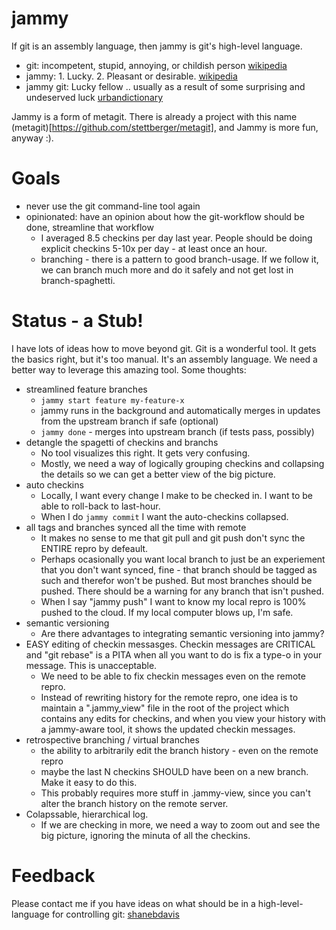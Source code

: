 # jammy
If git is an assembly language, then jammy is git's high-level language.

* git: incompetent, stupid, annoying, or childish person [wikipedia](https://en.wikipedia.org/wiki/British_slang#W)
* jammy: 1. Lucky. 2. Pleasant or desirable. [wikipedia](https://en.wikipedia.org/wiki/British_slang#J)
* jammy git: Lucky fellow .. usually as a result of some surprising and undeserved luck [urbandictionary](http://www.urbandictionary.com/define.php?term=jammy%20git)

Jammy is a form of metagit. There is already a project with this name (metagit)[https://github.com/stettberger/metagit], and Jammy is more fun, anyway :).

# Goals

* never use the git command-line tool again
* opinionated: have an opinion about how the git-workflow should be done, streamline that workflow
  * I averaged 8.5 checkins per day last year. People should be doing explicit checkins 5-10x per day - at least once an hour.
  * branching - there is a pattern to good branch-usage. If we follow it, we can branch much more and do it safely and not get lost in branch-spaghetti.

# Status - a Stub!

I have lots of ideas how to move beyond git. Git is a wonderful tool. It gets the basics right, but it's too manual. It's an assembly language. We need a better way to leverage this amazing tool. Some thoughts:

* streamlined feature branches
  * `jammy start feature my-feature-x`
  * jammy runs in the background and automatically merges in updates from the upstream branch if safe (optional)
  * `jammy done` - merges into upstream branch (if tests pass, possibly)
* detangle the spagetti of checkins and branchs
  * No tool visualizes this right. It gets very confusing.
  * Mostly, we need a way of logically grouping checkins and collapsing the details so we can get a better view of the big picture.
* auto checkins
  * Locally, I want every change I make to be checked in. I want to be able to roll-back to last-hour.
  * When I do `jammy commit` I want the auto-checkins collapsed.
* all tags and branches synced all the time with remote
  * It makes no sense to me that git pull and git push don't sync the ENTIRE repro by defeault.
  * Perhaps ocasionally you want local branch to just be an experiement that you don't want synced, fine - that branch should be tagged as such and therefor won't be pushed. But most branches should be pushed. There should be a warning for any branch that isn't pushed.
  * When I say "jammy push" I want to know my local repro is 100% pushed to the cloud. If my local computer blows up, I'm safe.
* semantic versioning
  * Are there advantages to integrating semantic versioning into jammy?
* EASY editing of checkin messasges. Checkin messages are CRITICAL and "git rebase" is a PITA when all you want to do is fix a type-o in your message. This is unacceptable.
  * We need to be able to fix checkin messages even on the remote repro.
  * Instead of rewriting history for the remote repro, one idea is to maintain a ".jammy_view" file in the root of the project which contains any edits for checkins, and when you view your history with a jammy-aware tool, it shows the updated checkin messages.
* retrospective branching / virtual branches
  * the ability to arbitrarily edit the branch history - even on the remote repro
  * maybe the last N checkins SHOULD have been on a new branch. Make it easy to do this.
  * This probably requires more stuff in .jammy-view, since you can't alter the branch history on the remote server.
* Colapssable, hierarchical log.
  * If we are checking in more, we need a way to zoom out and see the big picture, ignoring the minuta of all the checkins.

# Feedback

Please contact me if you have ideas on what should be in a high-level-language for controlling git: [shanebdavis](https://github.com/shanebdavis)